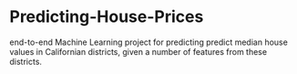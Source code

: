 # Predicting-House-Prices
end-to-end Machine Learning project for predicting predict median house values in Californian districts, given a number of features from these districts.
